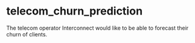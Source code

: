 # telecom_churn_prediction
The telecom operator Interconnect would like to be able to forecast their churn of clients.
